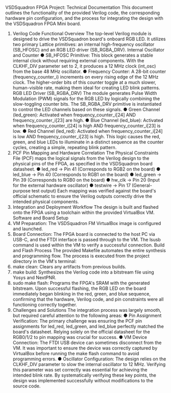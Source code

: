 VSDSquadron FPGA Project: Technical Documentation
This document outlines the functionality of the provided Verilog code, the corresponding hardware pin configuration, and the process for integrating the design with the VSDSquadron FPGA Mini board.
1. Verilog Code Functional Overview
The top-level Verilog module is designed to drive the VSDSquadron board's onboard RGB LED. It utilizes two primary Lattice primitives: an internal high-frequency oscillator (SB_HFOSC) and an RGB LED driver (SB_RGBA_DRV).
Internal Oscillator and Counter
●	SB_HFOSC Primitive: This block generates a stable internal clock without requiring external components. With the CLKHF_DIV parameter set to 2, it produces a 12 MHz clock (int_osc) from the base 48 MHz oscillator.
●	Frequency Counter: A 28-bit counter (frequency_counter_i) increments on every rising edge of the 12 MHz clock. The higher-order bits of this counter toggle at a much slower, human-visible rate, making them ideal for creating LED blink patterns.
RGB LED Driver (SB_RGBA_DRV)
The module generates Pulse Width Modulation (PWM) signals for the RGB LED by logically combining the slow-toggling counter bits. The SB_RGBA_DRV primitive is instantiated to control the LED channels based on these signals.
●	Green Channel (led_green): Activated when frequency_counter_i[24] AND frequency_counter_i[23] are high.
●	Blue Channel (led_blue): Activated when frequency_counter_i[24] is high AND frequency_counter_i[23] is low.
●	Red Channel (led_red): Activated when frequency_counter_i[24] is low AND frequency_counter_i[23] is high.
This logic causes the red, green, and blue LEDs to illuminate in a distinct sequence as the counter cycles, creating a simple, repeating blink pattern.
2. PCF Pin Mapping and Hardware Correlation
The Physical Constraints File (PCF) maps the logical signals from the Verilog design to the physical pins of the FPGA, as specified in the VSDSquadron board datasheet.
●	led_red -> Pin 41 (Corresponds to RGB2 on the board)
●	led_blue -> Pin 40 (Corresponds to RGB1 on the board)
●	led_green -> Pin 39 (Corresponds to RGB0 on the board)
●	hw_clk -> Pin 20 (Input for the external hardware oscillator)
●	testwire -> Pin 17 (General-purpose test output)
Each mapping was verified against the board's official schematic to ensure the Verilog outputs correctly drive the intended physical components.
3. Integration and Deployment Workflow
The design is built and flashed onto the FPGA using a toolchain within the provided VirtualBox VM.
Software and Board Setup
1.	VM Preparation: The VSDSquadron FM VirtualBox image is configured and launched.
2.	Board Connection: The FPGA board is connected to the host PC via USB-C, and the FTDI interface is passed through to the VM. The lsusb command is used within the VM to verify a successful connection.
Build and Flash Process
The provided Makefile automates the entire synthesis and programming flow. The process is executed from the project directory in the VM's terminal:
1.	make clean: Clears any artifacts from previous builds.
2.	make build: Synthesizes the Verilog code into a bitstream file using Yosys and NextPNR.
3.	sudo make flash: Programs the FPGA's SRAM with the generated bitstream.
Upon successful flashing, the RGB LED on the board immediately began blinking in the red, green, and blue sequence, confirming that the hardware, Verilog code, and pin constraints were all functioning correctly together.
4. Challenges and Solutions
The integration process was largely smooth, but required careful attention to the following areas:
●	Pin Assignment Verification: The primary challenge was ensuring the PCF pin assignments for led_red, led_green, and led_blue perfectly matched the board's datasheet. Relying solely on the official datasheet for the RGB0/1/2 to pin mapping was crucial for success.
●	VM Device Connection: The FTDI USB device can sometimes disconnect from the VM. It was important to ensure the device was correctly captured by VirtualBox before running the make flash command to avoid programming errors.
●	Oscillator Configuration: The design relies on the CLKHF_DIV parameter to slow the internal oscillator to 12 MHz. Verifying this parameter was set correctly was essential for achieving the intended blink rate.
By systematically verifying these key points, the design was implemented successfully without modifications to the source code.

